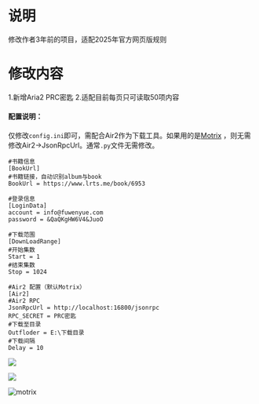# 说明

修改作者3年前的项目，适配2025年官方网页版规则

# 修改内容
1.新增Aria2 PRC密匙
2.适配目前每页只可读取50项内容

#### 配置说明：

仅修改`config.ini`即可，需配合Air2作为下载工具。如果用的是[Motrix](https://motrix.app/zh-CN/) ，则无需修改Air2→JsonRpcUrl。通常`.py`文件无需修改。

```
#书籍信息
[BookUrl]
#书籍链接，自动识别album与book
BookUrl = https://www.lrts.me/book/6953

#登录信息
[LoginData]
account = info@fuwenyue.com
password = &QaQKgHW6V4&JuoO

#下载范围
[DownLoadRange]
#开始集数
Start = 1
#结束集数
Stop = 1024

#Air2 配置（默认Motrix）
[Air2]
#Air2 RPC
JsonRpcUrl = http://localhost:16800/jsonrpc
RPC_SECRET = PRC密匙
#下载至目录
Outfloder = E:\下载目录
#下载间隔
Delay = 10

```



![](images\lanrentingshu.png)



![](images\spyder.png)



![motrix](images\motrix.png)


